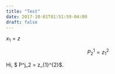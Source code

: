 ```yaml
---
title: "Test"
date: 2017-10-01T01:51:59-04:00
draft: false
---
```


$x_1=z$

$$ P^1_2 = z_{1}^{2}$$

Hi, $ P^j_2 = z_{1}^{2}$.